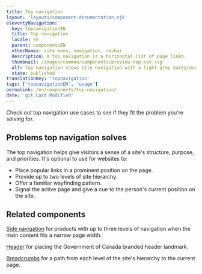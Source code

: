 ```yaml
---
title: Top navigation
layout: 'layouts/component-documentation.njk'
eleventyNavigation:
  key: topnavigationEN
  title: Top navigation
  locale: en
  parent: componentsEN
  otherNames: site menu, navigation, navbar
  description: A top navigation is a horizontal list of page links.
  thumbnail: /images/common/components/preview-top-nav.svg
  alt: Top navigation shows site navigation with a light grey background and three dark grey boxes to represent menu items.
  state: published
translationKey: 'topnavigation'
tags: ['topnavigationEN', 'usage']
permalink: /en/components/top-navigation/
date: 'git Last Modified'
---
```


Check out top navigation use cases to see if they fit the problem you're solving for.

## Problems top navigation solves

The top navigation helps give visitors a sense of a site's structure, purpose, and priorities. It's optional to use for websites to:

- Place popular links in a prominent position on the page.
- Provide up to two levels of site hierarchy.
- Offer a familiar wayfinding pattern.
- Signal the active page and give a cue to the person's current position on the site.

<article class="bg-full-width bg-primary text-light pt-600 pb-300 my-600">
  <h2 class="mt-0">Related components</h2>

<a href="{{ links.sideNav }}" class="link-light">Side navigation</a> for products with up to three levels of navigation when the main content fits a narrow page width.

<a href="{{ links.header }}" class="link-light">Header</a> for placing the Government of Canada branded header landmark.

<a href="{{ links.breadcrumbs }}" class="link-light">Breadcrumbs</a> for a path from each level of the site's hierarchy to the current page.

</article>
